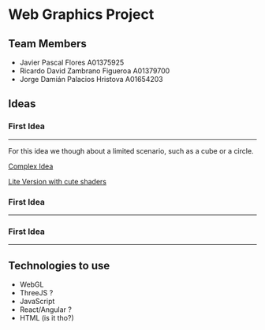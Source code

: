 # Web Graphics Project

## Team Members
* Javier Pascal Flores A01375925
* Ricardo David Zambrano Figueroa A01379700
* Jorge Damián Palacios Hristova A01654203
## Ideas

### First Idea
---

For this idea we though about a limited scenario, such as a cube or a circle.

[Complex Idea](https://threejs.org/examples/#webgl_animation_keyframes)

[Lite Version with cute shaders](https://threejs-journey.xyz/)

### First Idea
---
### First Idea
---

## Technologies to use
* WebGL
* ThreeJS ?
* JavaScript 
* React/Angular ?
* HTML (is it tho?)



